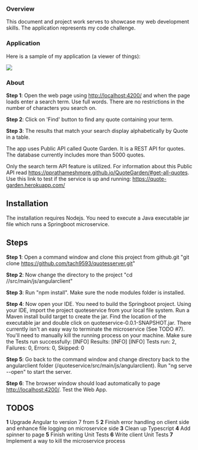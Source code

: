### Overview

This document and project work serves to showcase my web development skills. The application represents my code challenge.

### Application

Here is a sample of my application (a viewer of things):

![](https://bitbucket.org/tach9593/quoteservice/raw/6cafce3b07fb461cb798dc290c891402307467e6/GardenQuotesProject.png)

### About

**Step 1**: Open the web page using [http://localhost:4200/](http://localhost:4200/) and when the page loads enter a search term. Use full words. There are no restrictions in the number of characters you search on.

**Step 2**: Click on 'Find' button to find any quote containing your term.

**Step 3**: The results that match your search display alphabetically by Quote in a table.

The app uses Public API called Quote Garden.  It is a REST API for quotes. The database currently includes more than 5000 quotes.  

Only the search term API feature is utilized. For information about this Public API read https://pprathameshmore.github.io/QuoteGarden/#get-all-quotes.
Use this link to test if the service is up and running: https://quote-garden.herokuapp.com/

## Installation

The installation requires Nodejs.  You need to execute a Java executable jar file which runs a Springboot microservice.

## Steps

**Step 1**: Open a command window and clone this project from github.git "git clone https://github.com/tach9593/quotesserver.git"

**Step 2**: Now change the directory to the project "cd /<project path>/src/main/js/angularclient"

**Step 3**: Run "npm install".  Make sure the node modules folder is installed. 

**Step 4**: Now open your IDE.  You need to build the Springboot project. Using your IDE, import the project quoteservice from your local file system. Run a Maven install build target to create the jar.   Find the location of the executable jar and double click on  quoteservice-0.0.1-SNAPSHOT.jar.   There currently isn't an easy way to terminate the microservice (See TODO #7). You'll need to manually kill the running process on your machine.
Make sure the Tests run successfully:
[INFO] Results:
[INFO] 
[INFO] Tests run: 2, Failures: 0, Errors: 0, Skipped: 0


**Step 5**: Go back to the command window and change directory back to the angularclient folder (/quoteservice/src/main/js/angularclient).  Run "ng serve --open" to start the server. 

**Step 6**: The browser window should load automatically to page [http://localhost:4200/](http://localhost:4200/). Test the Web App.

## TODOS

**1** Upgrade Angular to version 7 from 5
**2** Finish error handling on client side and enhance file logging on microservice side
**3** Clean up Typescript
**4** Add spinner to page
**5** Finish writing Unit Tests
**6** Write client Unit Tests
**7** Implement a way to kill the microservice process
